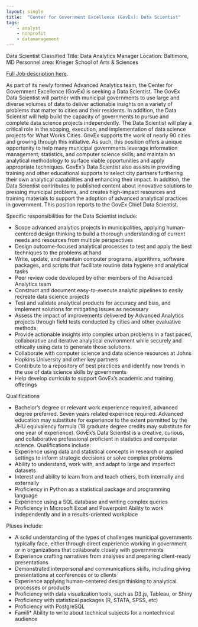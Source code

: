 ```yaml
---
layout: single
title:  "Center for Government Excellence (GovEx): Data Scientist"
tags: 
    - analyst
    - nonprofit
    - datamanagement
---
```


Data Scientist
Classified Title: Data Analytics Manager
Location: Baltimore, MD
Personnel area: Krieger School of Arts & Sciences

[Full Job description here](https://jobs.jhu.edu/job/Baltimore-Data-Scientist-MD-21218/439924200/).

As part of its newly formed Advanced Analytics team, the Center for Government Excellence (GovEx) is seeking a Data Scientist. The GovEx Data Scientist will partner with municipal governments to use large and diverse volumes of data to deliver actionable insights on a variety of problems that matter to cities and their residents. In addition, the Data Scientist will help build the capacity of governments to pursue and complete data science projects independently.
The Data Scientist will play a critical role in the scoping, execution, and implementation of data science projects for What Works Cities. GovEx supports the work of nearly 90 cities and growing through this initiative. As such, this position offers a unique opportunity to help many municipal governments leverage information management, statistics, and computer science skills; and maintain an analytical methodology to surface viable opportunities and apply appropriate techniques.
GovEx’s Data Scientist also assists in providing training and other educational supports to select city partners furthering their own analytical capabilities and enhancing their impact. In addition, the Data Scientist contributes to published content about innovative solutions to pressing municipal problems, and creates high-impact resources and training materials to support the adoption of advanced analytical practices in government.
This position reports to the GovEx Chief Data Scientist.

Specific responsibilities for the Data Scientist include:

* Scope advanced analytics projects in municipalities, applying human-centered design thinking to build a thorough understanding of current needs and resources from multiple perspectives
* Design outcome-focused analytical processes to test and apply the best techniques to the problems at hand
* Write, update, and maintain computer programs, algorithms, software packages, and scripts that facilitate routine data hygiene and analytical tasks
* Peer review code developed by other members of the Advanced Analytics team
* Construct and document easy-to-execute analytic pipelines to easily recreate data science projects
* Test and validate analytical products for accuracy and bias, and implement solutions for mitigating issues as necessary
* Assess the impact of improvements delivered by Advanced Analytics projects through field tests conducted by cities and other evaluative methods
* Provide actionable insights into complex urban problems in a fast paced, collaborative and iterative analytical environment while securely and ethically using data to generate those solutions.
* Collaborate with computer science and data science resources at Johns Hopkins University and other key partners
* Contribute to a repository of best practices and identify new trends in the use of data science skills by governments
* Help develop curricula to support GovEx’s academic and training offerings

Qualifications
* Bachelor’s degree or relevant work experience required, advanced degree preferred. Seven years related experince required. Advanced education may substitute for experience to the extent permitted by the JHU equivalency formula (18 graduate degree credits may substitute for one year of experience).
GovEx’s Data Scientist is a creative, curious, and collaborative professional proficient in statistics and computer science. Qualifications include:
* Experience using data and statistical concepts in research or applied settings to inform strategic decisions or solve complex problems
* Ability to understand, work with, and adapt to large and imperfect datasets
* Interest and ability to learn from and teach others, both internally and externally
* Proficiency in Python as a statistical package and programming language
* Experience using a SQL database and writing complex queries
* Proficiency in Microsoft Excel and Powerpoint
Ability to work independently and in a results-oriented workplace 

Pluses include:
* A solid understanding of the types of challenges municipal governments typically face, either through direct experience working in government or in organizations that collaborate closely with governments
* Experience crafting narratives from analyses and preparing client-ready presentations
* Demonstrated interpersonal and communications skills, including giving presentations at conferences or to clients
* Experience applying human-centered design thinking to analytical processes or products
* Proficiency with data visualization tools, such as D3.js, Tableau, or Shiny
* Proficiency with statistical packages (R, STATA, SPSS, etc)
* Proficiency with PostgreSQL
* Famili* Ability to write about technical subjects for a nontechnical audience
